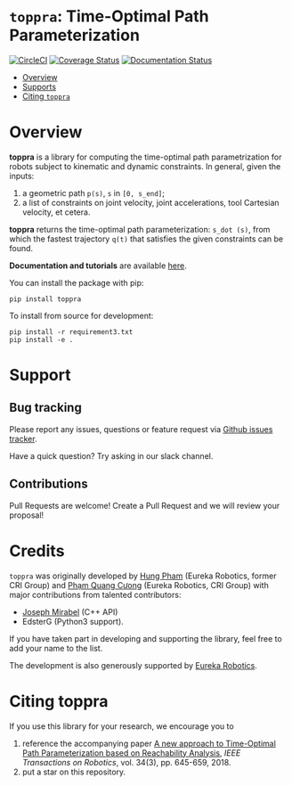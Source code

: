# `toppra`: Time-Optimal Path Parameterization
[![CircleCI](https://circleci.com/gh/hungpham2511/toppra/tree/develop.svg?style=svg)](https://circleci.com/gh/hungpham2511/toppra/tree/develop)
[![Coverage Status](https://coveralls.io/repos/github/hungpham2511/toppra/badge.svg?branch=master)](https://coveralls.io/github/hungpham2511/toppra?branch=master)
[![Documentation Status](https://readthedocs.org/projects/toppra/badge/?version=latest)](https://toppra.readthedocs.io/en/latest/?badge=latest)


- [Overview](#overview)
- [Supports](#supports)
- [Citing `toppra`](#citing--toppra-)


# Overview

**toppra** is a library for computing the time-optimal path
parametrization for robots subject to kinematic and dynamic
constraints.  In general, given the inputs:

1. a geometric path `p(s)`, `s` in `[0, s_end]`;
2. a list of constraints on joint velocity, joint accelerations, tool
   Cartesian velocity, et cetera.

**toppra** returns the time-optimal path parameterization: `s_dot
(s)`, from which the fastest trajectory `q(t)` that satisfies the
given constraints can be found.

**Documentation and tutorials** are available
[here](https://hungpham2511.github.io/toppra/index.html).

You can install the package with pip:

``` shell
pip install toppra
```

To install from source for development:

``` shell
pip install -r requirement3.txt
pip install -e .
```

# Support

## Bug tracking
Please report any issues, questions or feature request via 
[Github issues tracker](https://github.com/hungpham2511/toppra/issues).

Have a quick question? Try asking in our slack channel.

## Contributions
Pull Requests are welcome! Create a Pull Request and we will review
your proposal!

# Credits

`toppra` was originally developed by [Hung
Pham](https://hungpham2511.github.com/) (Eureka Robotics, former CRI
Group) and [Phạm Quang Cưong](https://personal.ntu.edu.sg/cuong/)
(Eureka Robotics, CRI Group) with major contributions from talented
contributors:
- [Joseph Mirabel](https://github.com/jmirabel) (C++ API)
- EdsterG (Python3 support).

If you have taken part in developing and supporting the library, feel
free to add your name to the list.

The development is also generously supported by [Eureka Robotics](https://eurekarobotics.com/).

# Citing toppra
If you use this library for your research, we encourage you to 

1. reference the accompanying paper [A new approach to Time-Optimal Path Parameterization based on Reachability Analysis](https://www.researchgate.net/publication/318671280_A_New_Approach_to_Time-Optimal_Path_Parameterization_Based_on_Reachability_Analysis),
   *IEEE Transactions on Robotics*, vol. 34(3), pp. 645-659, 2018.
2. put a star on this repository.

